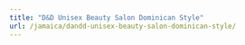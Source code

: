 ```yaml
---
title: "D&D Unisex Beauty Salon Dominican Style"
url: /jamaica/dandd-unisex-beauty-salon-dominican-style/
---
```

